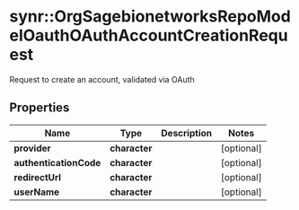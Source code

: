 # synr::OrgSagebionetworksRepoModelOauthOAuthAccountCreationRequest

Request to create an account, validated via OAuth

## Properties
Name | Type | Description | Notes
------------ | ------------- | ------------- | -------------
**provider** | **character** |  | [optional] 
**authenticationCode** | **character** |  | [optional] 
**redirectUrl** | **character** |  | [optional] 
**userName** | **character** |  | [optional] 


